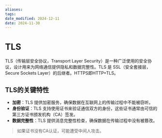```yaml
---
aliases: 
tags: 
date_modified: 2024-12-11
date: 2024-11-30
---
```


# TLS

TLS（传输层安全协议，Transport Layer Security）是一种广泛使用的安全协议，设计用来为网络通信提供隐私和数据完整性。TLS 是 SSL（安全套接层，Secure Sockets Layer）的后继者。HTTPS即HTTP+TLS。

## TLS的关键特性

- **加密**：TLS 提供加密服务，确保数据在互联网上的传输过程中不能被窃听。
- **身份验证**：TLS 支持使用证书来验证通信双方的身份，这些证书通常由可信的第三方证书颁发机构（CA）签发。
- **数据完整性**：TLS 提供消息完整性检查，确保数据在传输过程中没有被篡改。

> 如果证书没有CA认证，可能遭受中间人攻击。
